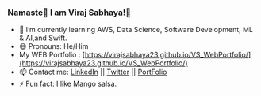### Namaste🙏 I am Viraj Sabhaya!👋
<!-- - 🔭 I’m currently working on Web_Poker -->
- 🌱 I’m currently learning AWS, Data Science, Software Development, ML & AI,and Swift.
- 😄 Pronouns: He/Him
- My WEB Portfolio : [https://virajsabhaya23.github.io/VS_WebPortfolio/](https://virajsabhaya23.github.io/VS_WebPortfolio/)
- 📫 Contact me: [LinkedIn](https://www.linkedin.com/in/vsabhaya23/) ||  [Twitter](https://twitter.com/sabhaya_viraj) || [PortFolio](https://virajsabhaya23.github.io/vvs-PortFolio/)
- ⚡ Fun fact: I like Mango salsa.
<!-- - 👯 I’m looking to collaborate on ... 
- 🤔 I’m looking for help with ...
- 💬 Ask me about ...   -->
